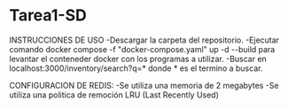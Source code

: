 # Tarea1-SD

INSTRUCCIONES DE USO
-Descargar la carpeta del repositorio.
-Ejecutar comando docker compose -f "docker-compose.yaml" up -d --build para levantar el conteneder docker con los programas a utilizar.
-Buscar en localhost:3000/inventory/search?q=* donde * es el termino a buscar.


CONFIGURACION DE REDIS:
-Se utiliza una memoria de 2 megabytes
-Se utiliza una politica de remoción LRU (Last Recently Used)
